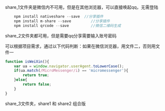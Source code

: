 share_1文件夹是微信内不可用，但是在其他浏览器，可以直接唤起qq，无需登陆

```js
	npm install nativeshare --save  //分享插件
	npm install m-share --save         //分享插件
	npm install qrcode --save          //微信二维码生成
```

share_2文件夹都可用，但是需要qq分享需要输入账号密码

可以根据项目需求，通过以下代码判断：如果在微信浏览器，用文件二，否则用文件一

```js
function isWeiXin(){ 
	var ua = window.navigator.userAgent.toLowerCase(); 
    if(ua.match(/MicroMessenger/i) == 'micromessenger'){ 
        return true; 
    }else{ 
        return false; 
    } 
} 
```

share_3文件夹，share1 和  share2 组合版

